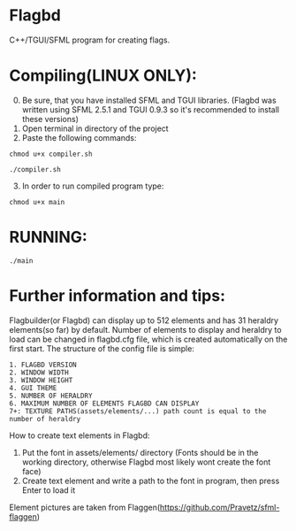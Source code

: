 # Flagbd
C++/TGUI/SFML program for creating flags.

# Compiling(LINUX ONLY): 
0. Be sure, that you have installed SFML and TGUI libraries. (Flagbd was written using SFML 2.5.1 and TGUI 0.9.3 so it's recommended to install these versions)
1. Open terminal in directory of the project
2. Paste the following commands:
 ```
 chmod u+x compiler.sh
 ```
 ```
 ./compiler.sh
 ```
3. In order to run compiled program type:
 ```
 chmod u+x main
 ```
 
 # RUNNING:
 ```
 ./main
 ```
 # Further information and tips: 
 Flagbuilder(or Flagbd) can display up to 512 elements and has 31 heraldry elements(so far) by default.
 Number of elements to display and heraldry to load can be changed in flagbd.cfg file, which is created automatically on the first start.
 The structure of the config file is simple: 
 ```
 1. FLAGBD VERSION
 2. WINDOW WIDTH
 3.	WINDOW HEIGHT
 4.	GUI THEME
 5. NUMBER OF HERALDRY
 6. MAXIMUM NUMBER OF ELEMENTS FLAGBD CAN DISPLAY
 7+: TEXTURE PATHS(assets/elements/...) path count is equal to the number of heraldry
 ```
 How to create text elements in Flagbd:
 1. Put the font in assets/elements/ directory (Fonts should be in the working directory, otherwise Flagbd most likely wont create the font face)
 2. Create text element and write a path to the font in program, then press Enter to load it


 Element pictures are taken from Flaggen(https://github.com/Pravetz/sfml-flaggen)
 
